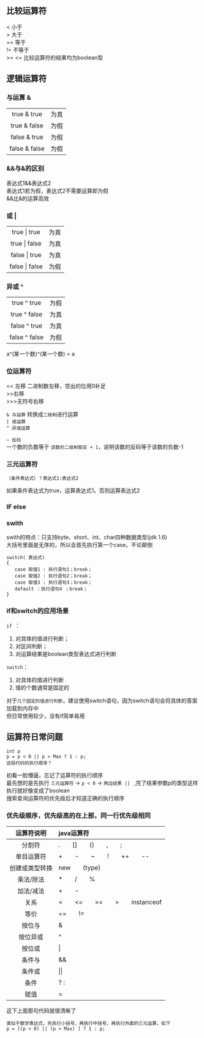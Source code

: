 ## 比较运算符  
<  小于  
\> 大于  
== 等于  
!= 不等于  
\>=  <= 比较运算符的结果均为boolean型  

## 逻辑运算符  
### 与运算 &
|||  
|:-:|:-:|  
|true & true| 为真 |  
|true & false| 为假 |  
|false & true| 为假 |  
|false & false|为假|  
### &&与&的区别
表达式1&&表达式2  
表达式1若为假，表达式2不需要运算即为假  
&&比&的运算高效  
### 或 |  
|||  
|:-:|:-:|  
|true \| true| 为真 |  
|true \| false| 为真 |  
|false \| true| 为真 |  
|false \| false|为假|  

### 异或 ^  
|||  
|:-:|:-:|  
|true ^ true| 为假 |  
|true ^ false| 为真 |  
|false ^ true| 为真 |  
|false ^ false|为假| 

a^(某一个数)^(某一个数) = a

### 位运算符
<< 左移  二进制数左移，空出的位用0补足  
\>\>右移  
\>\>\>无符号右移  

`& 与运算`  转换成`二级制`进行运算  
`| 或运算`  
`^ 异或运算`  

`~ 反码`  
一个数的负数等于 `该数的二级制取反 + 1`，说明该数的反码等于该数的负数-1

### 三元运算符 
```
（条件表达式）？表达式1:表达式2
```
如果条件表达式为true，运算表达式1。否则运算表达式2  

### IF else
### swith
swith的特点：只支持byte、short、int、char四种数据类型(jdk 1.6)  
大括号里面是无序的，所以会首先执行第一个case，不论颠倒  
```
switch( 表达式)
{	
   case 取值1 : 执行语句1；break；
   case 取值2 : 执行语句2；break；
   case 取值3 : 执行语句3；break；
   default ：执行语句4 ；break；
}
```

### if和switch的应用场景
`if `：
   1. 对具体的值进行判断；  
   2. 对区间判断；  
   3. 对运算结果是boolean类型表达式进行判断  

`switch`：
   1. 对具体的值进行判断  
   2. 值的个数通常是固定的

对于`几个固定的值进行判断`，建议使用switch语句，因为switch语句会将具体的答案加载到内存中  
但日常使用较少，没有if简单易用    
## 运算符日常问题
```
int p
p = p < 0 || p > Max ? 1 : p;
这段代码的执行顺序？
```
初看一脸懵逼，忘记了运算符的执行顺序  
最先想的是先执行 `三元运算符` -> `p < 0` -> `两边结果 || ` ,完了结果参数p的类型这样执行就好像变成了boolean  
搜索查询运算符的优先级后才知道正确的执行顺序  
### 优先级顺序，优先级高的在上部，同一行优先级相同
|运算符说明|java运算符|  
|:-:|:-|  
|分割符|	.　　[]　　()　　,　　;|  
|单目运算符|+　　-　　~　　!　　++　　--|  
|创建或类型转换|new　　(type)|  
|乘法/除法|	*　　/　　%|  
|加法/减法|	+　　-|  
|关系|	<　　<=　　>=　　>　　instanceof|  
|等价|	==　　!=|  
|按位与|	& |  
|按位异或| ^ |  
|按位或| \| |  
|条件与| && |  
|条件或| \|\| |  
|条件| ? : |  
|赋值| = |  

这下上面那句代码就很清晰了  
```
类似于数学表达式，先执行小括号，再执行中括号，再执行外面的三元运算，如下
p = [(p < 0) || (p > Max) ] ? 1 : p;
```
